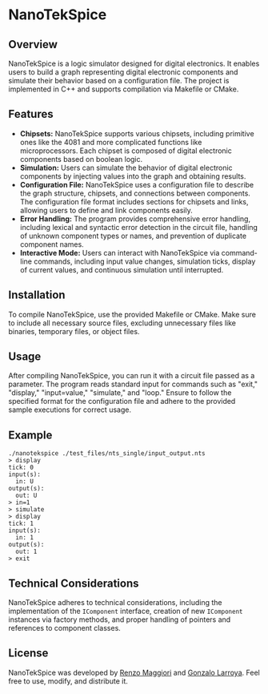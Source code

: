 # NanoTekSpice

## Overview

NanoTekSpice is a logic simulator designed for digital electronics. It enables users to build a graph representing digital electronic components and simulate their behavior based on a configuration file. The project is implemented in C++ and supports compilation via Makefile or CMake.

## Features

- **Chipsets:** NanoTekSpice supports various chipsets, including primitive ones like the 4081 and more complicated functions like microprocessors. Each chipset is composed of digital electronic components based on boolean logic.
- **Simulation:** Users can simulate the behavior of digital electronic components by injecting values into the graph and obtaining results.
- **Configuration File:** NanoTekSpice uses a configuration file to describe the graph structure, chipsets, and connections between components. The configuration file format includes sections for chipsets and links, allowing users to define and link components easily.
- **Error Handling:** The program provides comprehensive error handling, including lexical and syntactic error detection in the circuit file, handling of unknown component types or names, and prevention of duplicate component names.
- **Interactive Mode:** Users can interact with NanoTekSpice via command-line commands, including input value changes, simulation ticks, display of current values, and continuous simulation until interrupted.

## Installation

To compile NanoTekSpice, use the provided Makefile or CMake. Make sure to include all necessary source files, excluding unnecessary files like binaries, temporary files, or object files.

## Usage

After compiling NanoTekSpice, you can run it with a circuit file passed as a parameter. The program reads standard input for commands such as "exit," "display," "input=value," "simulate," and "loop." Ensure to follow the specified format for the configuration file and adhere to the provided sample executions for correct usage.

## Example
```
./nanotekspice ./test_files/nts_single/input_output.nts
> display
tick: 0
input(s):
  in: U
output(s):
  out: U
> in=1
> simulate
> display
tick: 1
input(s):
  in: 1
output(s):
  out: 1
> exit
```

## Technical Considerations

NanoTekSpice adheres to technical considerations, including the implementation of the `IComponent` interface, creation of new `IComponent` instances via factory methods, and proper handling of pointers and references to component classes.

## License

NanoTekSpice was developed by [Renzo Maggiori](https://github.com/RenzoMaggiori) and [Gonzalo Larroya](https://github.com/G0nzal0zz). Feel free to use, modify, and distribute it.
